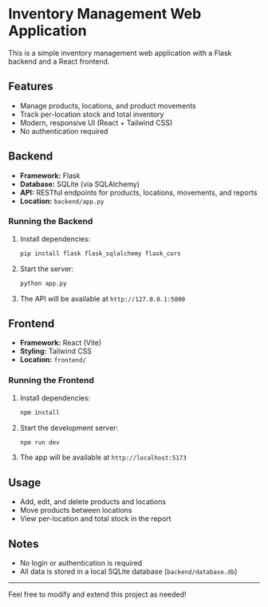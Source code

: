 # Inventory Management Web Application

This is a simple inventory management web application with a Flask backend and a React frontend.

## Features
- Manage products, locations, and product movements
- Track per-location stock and total inventory
- Modern, responsive UI (React + Tailwind CSS)
- No authentication required

## Backend
- **Framework:** Flask
- **Database:** SQLite (via SQLAlchemy)
- **API:** RESTful endpoints for products, locations, movements, and reports
- **Location:** `backend/app.py`

### Running the Backend
1. Install dependencies:
   ```sh
   pip install flask flask_sqlalchemy flask_cors
   ```
2. Start the server:
   ```sh
   python app.py
   ```
3. The API will be available at `http://127.0.0.1:5000`

## Frontend
- **Framework:** React (Vite)
- **Styling:** Tailwind CSS
- **Location:** `frontend/`

### Running the Frontend
1. Install dependencies:
   ```sh
   npm install
   ```
2. Start the development server:
   ```sh
   npm run dev
   ```
3. The app will be available at `http://localhost:5173`

## Usage
- Add, edit, and delete products and locations
- Move products between locations
- View per-location and total stock in the report

## Notes
- No login or authentication is required
- All data is stored in a local SQLite database (`backend/database.db`)

---

Feel free to modify and extend this project as needed!
